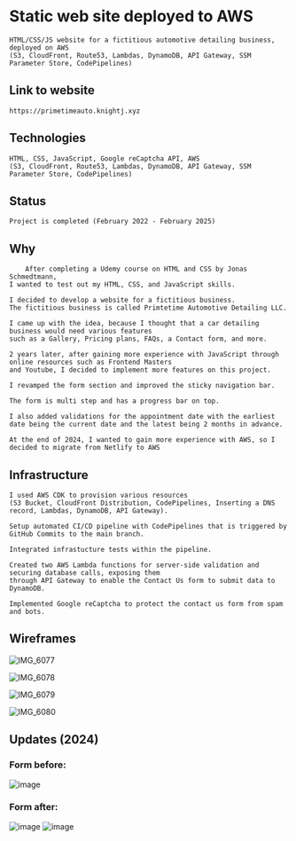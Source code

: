 # Static web site deployed to AWS

    HTML/CSS/JS website for a fictitious automotive detailing business, deployed on AWS
    (S3, CloudFront, Route53, Lambdas, DynamoDB, API Gateway, SSM Parameter Store, CodePipelines)

## Link to website

    https://primetimeauto.knightj.xyz

## Technologies

    HTML, CSS, JavaScript, Google reCaptcha API, AWS
    (S3, CloudFront, Route53, Lambdas, DynamoDB, API Gateway, SSM Parameter Store, CodePipelines)

## Status

    Project is completed (February 2022 - February 2025)

## Why

        After completing a Udemy course on HTML and CSS by Jonas Schmedtmann,
    I wanted to test out my HTML, CSS, and JavaScript skills.

    I decided to develop a website for a fictitious business.
    The fictitious business is called Primtetime Automotive Detailing LLC.

    I came up with the idea, because I thought that a car detailing business would need various features
    such as a Gallery, Pricing plans, FAQs, a Contact form, and more.

    2 years later, after gaining more experience with JavaScript through online resources such as Frontend Masters
    and Youtube, I decided to implement more features on this project.

    I revamped the form section and improved the sticky navigation bar.

    The form is multi step and has a progress bar on top.

    I also added validations for the appointment date with the earliest date being the current date and the latest being 2 months in advance.

    At the end of 2024, I wanted to gain more experience with AWS, so I decided to migrate from Netlify to AWS

## Infrastructure

    I used AWS CDK to provision various resources
    (S3 Bucket, CloudFront Distribution, CodePipelines, Inserting a DNS record, Lambdas, DynamoDB, API Gateway).

    Setup automated CI/CD pipeline with CodePipelines that is triggered by GitHub Commits to the main branch.

    Integrated infrastucture tests within the pipeline.

    Created two AWS Lambda functions for server-side validation and securing database calls, exposing them
    through API Gateway to enable the Contact Us form to submit data to DynamoDB.

    Implemented Google reCaptcha to protect the contact us form from spam and bots.

## Wireframes

![IMG_6077](https://user-images.githubusercontent.com/96459238/159185485-62a71c25-2758-4db5-896f-adda672ef436.jpeg)

![IMG_6078](https://user-images.githubusercontent.com/96459238/159185486-c8a94eeb-1a30-4323-a00b-49058b9e0413.jpeg)

![IMG_6079](https://user-images.githubusercontent.com/96459238/159185489-baaff980-f339-4f7a-8ee7-9bf37e6c94b0.jpeg)

![IMG_6080](https://user-images.githubusercontent.com/96459238/159185546-ee439313-729d-4072-8278-a2895254e907.jpeg)

## Updates (2024)

### Form before:

![image](https://github.com/user-attachments/assets/ac371999-f956-4764-83a2-a8a874f1efa1)

### Form after:

![image](https://github.com/user-attachments/assets/dc179ab6-dad5-4e42-9664-cea049f4e81d)
![image](https://github.com/user-attachments/assets/aa378ee7-e66d-4f0e-a499-2ac791a0ef0b)
